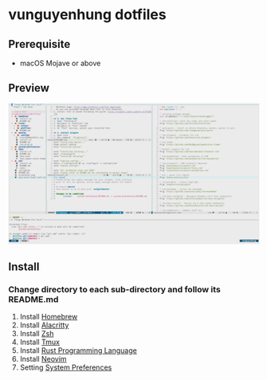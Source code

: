 # vunguyenhung dotfiles
## Prerequisite
- macOS Mojave or above

## Preview
![Screenshot](screenshot.png)

## Install
### Change directory to each sub-directory and follow its README.md
1. Install [Homebrew](./homebrew)
2. Install [Alacritty](./alacritty)
3. Install [Zsh](./zsh)
4. Install [Tmux](./tmux)
5. Install [Rust Programming Language](./rust)
6. Install [Neovim](./neovim)
7. Setting [System Preferences](./system-preferences)
